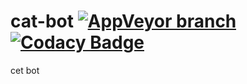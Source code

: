 # cat-bot [![AppVeyor branch](https://img.shields.io/appveyor/build/Trevrosa/cat-bot/master)](https://ci.appveyor.com/Trevrosa/cat-bot/) [![Codacy Badge](https://app.codacy.com/project/badge/Grade/5740a3cad5db4c6ebb35c6386b6c5d0e)](https://www.codacy.com/gh/Trevrosa/cat-bot/dashboard?utm_source=github.com&amp;utm_medium=referral&amp;utm_content=Trevrosa/cat-bot&amp;utm_campaign=Badge_Grade)
cet bot

